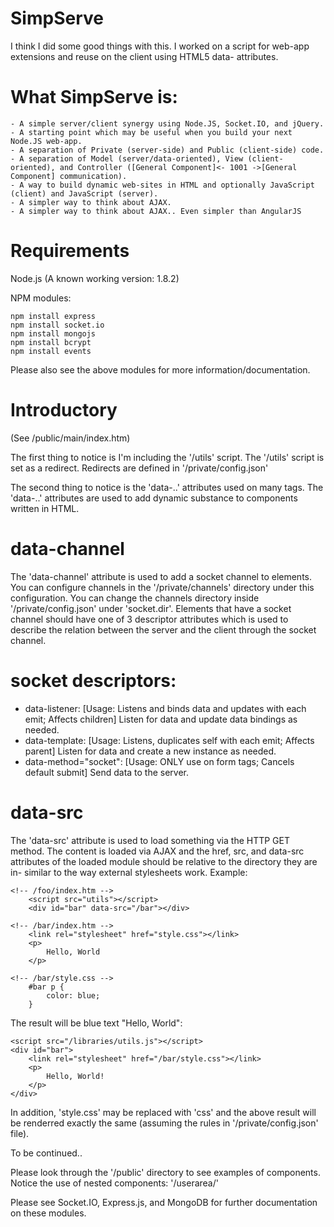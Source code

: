 SimpServe
=========
I think I did some good things with this. I worked on a script for web-app extensions and reuse on the client using HTML5 data- attributes. 

What SimpServe is:
=====
	- A simple server/client synergy using Node.JS, Socket.IO, and jQuery.
	- A starting point which may be useful when you build your next Node.JS web-app.
	- A separation of Private (server-side) and Public (client-side) code.
	- A separation of Model (server/data-oriented), View (client-oriented), and Controller ([General Component]<- 1001 ->[General Component] communication).
	- A way to build dynamic web-sites in HTML and optionally JavaScript (client) and JavaScript (server).
	- A simpler way to think about AJAX.
	- A simpler way to think about AJAX.. Even simpler than AngularJS

Requirements
== 
Node.js (A known working version: 1.8.2)

NPM modules:
	
	npm install express
	npm install socket.io
	npm install mongojs
	npm install bcrypt
	npm install events
	
Please also see the above modules for more information/documentation.

Introductory
==
(See /public/main/index.htm)

The first thing to notice is I'm including the '/utils' script. The '/utils' script is set as a redirect. Redirects are defined in '/private/config.json'

The second thing to notice is the 'data-..' attributes used on many tags. The 'data-..' attributes are used to add dynamic substance to components written in HTML.

data-channel
==
The 'data-channel' attribute is used to add a socket channel to elements. You can configure channels in the '/private/channels' directory under this configuration. You can change the channels directory inside '/private/config.json' under 'socket.dir'. Elements that have a socket channel should have one of 3 descriptor attributes which is used to describe the relation between the server and the client through the socket channel. 

socket descriptors:
==
- data-listener: [Usage: Listens and binds data and updates with each emit; Affects children] Listen for data and update data bindings as needed.
- data-template: [Usage: Listens, duplicates self with each emit; Affects parent] Listen for data and create a new instance as needed.
- data-method="socket": [Usage: ONLY use on form tags; Cancels default submit] Send data to the server.

data-src
==
The 'data-src' attribute is used to load something via the HTTP GET method. The content is loaded via AJAX and the href, src, and data-src attributes of the loaded module should be relative to the directory they are in- similar to the way external stylesheets work.
Example:
	
	<!-- /foo/index.htm -->
		<script src="utils"></script>
		<div id="bar" data-src="/bar"></div>
	
	<!-- /bar/index.htm -->
		<link rel="stylesheet" href="style.css"></link>
		<p>
			Hello, World
		</p>
	
	<!-- /bar/style.css -->
		#bar p {
			color: blue;
		}
	

The result will be blue text "Hello, World":
	
	<script src="/libraries/utils.js"></script>
	<div id="bar">
		<link rel="stylesheet" href="/bar/style.css"></link>
		<p>
			Hello, World!
		</p>
	</div>
	
In addition, 'style.css' may be replaced with 'css' and the above result will be renderred exactly the same (assuming the rules in '/private/config.json' file).

To be continued.. 

Please look through the '/public' directory to see examples of components. Notice the use of nested components: '/userarea/'


Please see Socket.IO, Express.js, and MongoDB for further documentation on these modules.
